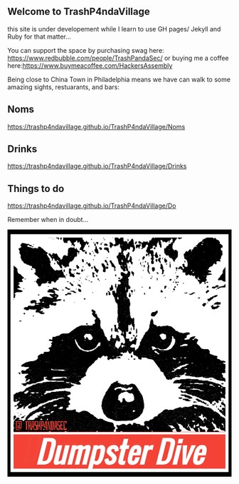 ## Welcome to TrashP4ndaVillage 

this site is under developement while I learn to use GH pages/ Jekyll and Ruby for that matter...

You can support the space by purchasing swag here: <https://www.redbubble.com/people/TrashPandaSec/>  or buying me a coffee here:<https://www.buymeacoffee.com/HackersAssembly> 

Being close to China Town in Philadelphia means we have can walk to some amazing sights, restuarants, and bars: 

## Noms 

<https://trashp4ndavillage.github.io/TrashP4ndaVillage/Noms>

## Drinks 

<https://trashp4ndavillage.github.io/TrashP4ndaVillage/Drinks> 


## Things to do 

<https://trashp4ndavillage.github.io/TrashP4ndaVillage/Do> 
 

Remember when in doubt...

![Dumpster Dive](/Images/dumpsterdive.jpeg)





